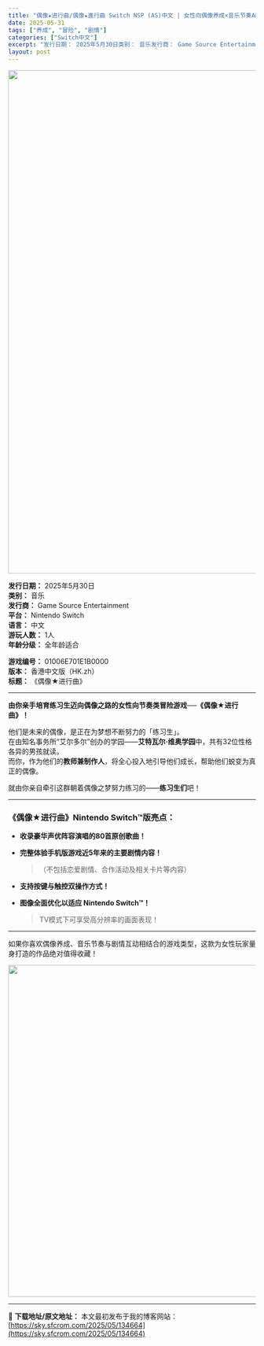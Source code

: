 ```yaml
---
title: "偶像★进行曲/偶像★進行曲 Switch NSP (AS)中文 | 女性向偶像养成×音乐节奏ADV佳作！"
date: 2025-05-31
tags: ["养成", "冒险", "剧情"]
categories: ["Switch中文"]
excerpt: "发行日期： 2025年5月30日类别： 音乐发行商： Game Source Entertainment平台： Nintendo Switch语言： 中文游玩人数： 1人年龄分级： 全年龄适合 游戏编号： 01006E701E1B0000版本： 香港中文版（HK.zh）标题： 《偶像★进行曲》 由你&hellip;"
layout: post
---
```


<img class="aligncenter size-full wp-image-134666" src="https://sky.sfcrom.com/wp-content/uploads/2025/05/2025053112083313.webp" alt="" width="1024" height="1024" />
<p data-start="23" data-end="167"><strong data-start="23" data-end="32">发行日期：</strong> 2025年5月30日<br data-start="43" data-end="46" /><strong data-start="46" data-end="53">类别：</strong> 音乐<br data-start="56" data-end="59" /><strong data-start="59" data-end="67">发行商：</strong> Game Source Entertainment<br data-start="93" data-end="96" /><strong data-start="96" data-end="103">平台：</strong> Nintendo Switch<br data-start="119" data-end="122" /><strong data-start="122" data-end="129">语言：</strong> 中文<br data-start="132" data-end="135" /><strong data-start="135" data-end="144">游玩人数：</strong> 1人<br data-start="147" data-end="150" /><strong data-start="150" data-end="159" data-is-only-node="">年龄分级：</strong> 全年龄适合</p>
<p data-start="169" data-end="237"><strong data-start="169" data-end="178">游戏编号：</strong> 01006E701E1B0000<br data-start="195" data-end="198" /><strong data-start="198" data-end="205">版本：</strong> 香港中文版（HK.zh）<br data-start="218" data-end="221" /><strong data-start="221" data-end="228">标题：</strong> 《偶像★进行曲》</p>


<hr data-start="239" data-end="242" />
<p data-start="244" data-end="285"><strong data-start="244" data-end="285">由你亲手培育练习生迈向偶像之路的女性向节奏类冒险游戏──《偶像★进行曲》！</strong></p>
<p data-start="287" data-end="414">他们是未来的偶像，是正在为梦想不断努力的「练习生」。<br data-start="313" data-end="316" />在由知名事务所“艾尔多尔”创办的学园——<strong data-start="336" data-end="349">艾特瓦尔·维奥学园</strong>中，共有32位性格各异的男孩就读。<br data-start="366" data-end="369" />而你，作为他们的<strong data-start="377" data-end="387">教师兼制作人</strong>，将全心投入地引导他们成长，帮助他们蜕变为真正的偶像。</p>
<p data-start="416" data-end="448">就由你亲自牵引这群朝着偶像之梦努力练习的——<strong data-start="438" data-end="446">练习生们</strong>吧！</p>


<hr data-start="450" data-end="453" />

<h3 data-start="455" data-end="487">《偶像★进行曲》Nintendo Switch™版亮点：</h3>
<ul data-start="489" data-end="655">
 	<li data-start="489" data-end="516">
<p data-start="491" data-end="516"><strong data-start="491" data-end="514">收录豪华声优阵容演唱的80首原创歌曲！</strong></p>
</li>
 	<li data-start="517" data-end="574">
<p data-start="519" data-end="546"><strong data-start="519" data-end="544">完整体验手机版游戏近5年来的主要剧情内容！</strong></p>

<blockquote data-start="549" data-end="574">
<p data-start="550" data-end="574">（不包括恋爱剧情、合作活动及相关卡片等内容）</p>
</blockquote>
</li>
 	<li data-start="575" data-end="596">
<p data-start="577" data-end="596"><strong data-start="577" data-end="594">支持按键与触控双操作方式！</strong></p>
</li>
 	<li data-start="597" data-end="655">
<p data-start="599" data-end="632"><strong data-start="599" data-end="630">图像全面优化以适应 Nintendo Switch™！</strong></p>

<blockquote data-start="635" data-end="655">
<p data-start="637" data-end="655">TV模式下可享受高分辨率的画面表现！</p>
</blockquote>
</li>
</ul>

<hr data-start="657" data-end="661" />
<p data-start="663" data-end="712" data-is-last-node="" data-is-only-node="">如果你喜欢偶像养成、音乐节奏与剧情互动相结合的游戏类型，这款为女性玩家量身打造的作品绝对值得收藏！</p>
<img class="aligncenter size-full wp-image-134665" src="https://sky.sfcrom.com/wp-content/uploads/2025/05/2025053112083370.webp" alt="" width="1200" height="675" />

---
📖 **下载地址/原文地址：** 本文最初发布于我的博客网站：[https://sky.sfcrom.com/2025/05/134664](https://sky.sfcrom.com/2025/05/134664)
